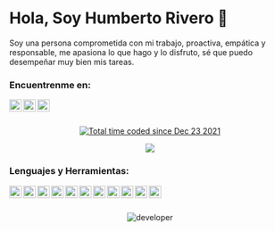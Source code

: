 

<!--
**danieldamian09/danieldamian09** is a ✨ _special_ ✨ repository because its `README.md` (this file) appears on your GitHub profile.

Here are some ideas to get you started:

- 🔭 I’m currently working on ...
- 🌱 I’m currently learning ...
- 👯 I’m looking to collaborate on ...
- 🤔 I’m looking for help with ...
- 💬 Ask me about ...
- 📫 How to reach me: ...
-  Pronouns: ...
- ⚡ Fun fact: ...
-->

# Hola, Soy Humberto Rivero 👋

Soy una persona comprometida con mi trabajo, proactiva, empática y
responsable, me apasiona lo que hago y lo disfruto, sé que puedo desempeñar
muy bien mis tareas.

<h3>Encuentrenme en:</h3>

<p>
    <a href="https://humbertorivero.netlify.app/">
      <img align="left" alt="" width="22px"
        src="https://user-images.githubusercontent.com/63797901/137363513-f5825321-e9c1-4b15-89fc-f2e518689c02.png" style="max-width: 100%;">
    </a>
    <a href="https://www.linkedin.com/in/humberto-rivero-rivero-castro/">
      <img align="left" alt="" width="22px"
        src="https://user-images.githubusercontent.com/63797901/137363364-437f2ea4-8840-493c-8b2a-9ec438a00538.png" style="max-width: 100%;">
    </a>
    <a href="https://www.instagram.com/mundo_javascript/" rel="nofollow">
      <img align="left" alt="" width="22px"
        src="https://user-images.githubusercontent.com/63797901/137363602-8be93ef1-d169-4612-8c1d-74a68a22fdc8.png" style="max-width: 100%;">
    </a>
  </p>
  <br>
  <br>
  
<p align="center">
  <a href="https://wakatime.com/@691f43ed-3a10-41af-b5e8-294647115f16"><img src="https://wakatime.com/badge/user/691f43ed-3a10-41af-b5e8-294647115f16.svg" alt="Total time coded since Dec 23 2021" /></a>
</p>

<p align="center">
    <img align="center" src="https://github-readme-stats.vercel.app/api?username=danieldamian09&show_icons=true&theme=tokyonight" />
</p>

 <h3>Lenguajes y Herramientas:</h3>
   <p>
        <img align="left" alt="html" width="22px"
          src="https://user-images.githubusercontent.com/63797901/137369294-0b979342-4f21-4b35-a58c-71df5edced2d.png"
          style="max-width: 100%;">
        <img align="left" alt="css" width="22px"
          src="https://user-images.githubusercontent.com/63797901/137369398-501f23f9-40dc-4282-9c68-34ac5431a720.png"
          style="max-width: 100%;">
        <img align="left" alt="javascript" width="22px"
          src="https://user-images.githubusercontent.com/63797901/137369538-548b35ec-3aea-4bd4-8232-c3c8ba6fffaf.png"
          style="max-width: 100%;">
          <img align="left" alt="bootstrap" width="22px"
          src="https://user-images.githubusercontent.com/63797901/137369784-071c0d03-9e0f-41bd-9631-8bce60b67380.png"
          style="max-width: 100%;">
          <img align="left" alt="react" width="22px"
          src="https://user-images.githubusercontent.com/63797901/137369868-4fd5ba02-b198-4916-9726-59f0941138b5.png"
          style="max-width: 100%;">
          <img align="left" alt="mongo" width="22px"
          src="https://user-images.githubusercontent.com/63797901/137369988-4aeea6ff-c955-40a9-9753-4049b1e9ab97.png"
          style="max-width: 100%;">
          <img align="left" alt="node" width="22px"
          src="https://user-images.githubusercontent.com/63797901/137370092-71cf9498-956d-4d43-ab3a-97e243b8cb20.png"
          style="max-width: 100%;">
          <img align="left" alt="github" width="22px"
          src="https://user-images.githubusercontent.com/63797901/137370155-fd3a5a93-0567-4689-9d61-4a282c0bfa2d.png"
          style="max-width: 100%;">
          <img align="left" alt="figma" width="22px"
          src="https://user-images.githubusercontent.com/63797901/137370239-147f8148-6ce7-4bfe-af55-4c5a382a8e49.png"
          style="max-width: 100%;">
          <img align="left" alt="vsc" width="22px"
          src="https://user-images.githubusercontent.com/63797901/137370454-51f171ca-6601-4504-b07e-7dc3a6f51998.png"
          style="max-width: 100%;">
          <img align="left" alt="salesforce" width="22px"
          src="https://user-images.githubusercontent.com/63797901/137370345-3a5893dd-ad9e-4e6e-a4ea-74306beecb45.png"
          style="max-width: 100%;">
    </p>
    <br>
    <br>
    <p align="center">
      <img align="center" alt="developer" src="https://user-images.githubusercontent.com/63797901/137372016-b5a1c94c-75a8-46b9-afa1-ea3893e094a3.gif">
  </p>


<!-- <p align="center">
    <img align="center" src="https://github-readme-stats.vercel.app/api/top-langs/?username=danieldamian09&bg_color=000000&text_color=FFFFFF&title_color=159E4A&langs_count=10&card_width=500&layout=compact" /> 
</p> -->

